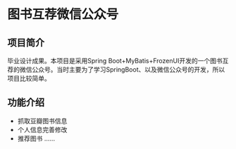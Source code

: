# 图书互荐微信公众号
## 项目简介
毕业设计成果。本项目是采用Spring Boot+MyBatis+FrozenUI开发的一个图书互荐的微信公众号。当时主要为了学习SpringBoot、以及微信公众号的开发，所以项目比较简单。
## 功能介绍
- 抓取豆瓣图书信息
- 个人信息完善修改
- 推荐图书
......
